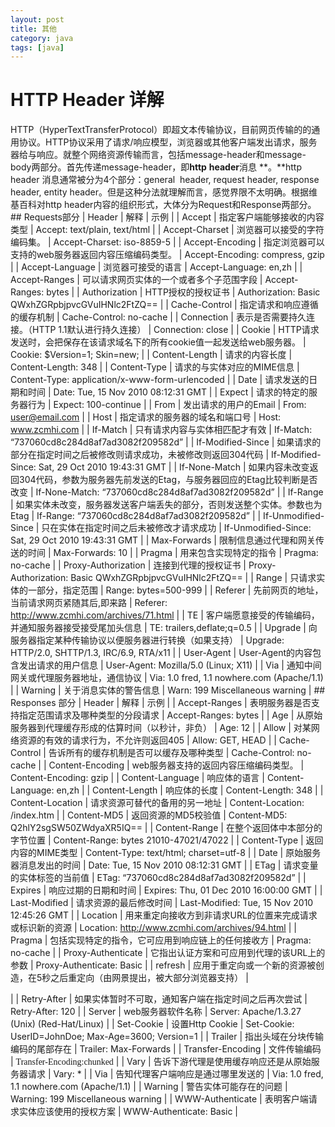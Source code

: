 ```yaml
---
layout: post
title: 其他
category: java
tags: [java]
---
```

# HTTP Header 详解
HTTP（HyperTextTransferProtocol）即超文本传输协议，目前网页传输的的通用协议。HTTP协议采用了请求/响应模型，浏览器或其他客户端发出请求，服务器给与响应。就整个网络资源传输而言，包括message-header和message-body两部分。首先传递message-header，即**http** **header**消息 **。**http header 消息通常被分为4个部分：general  header, request header, response header, entity header。但是这种分法就理解而言，感觉界限不太明确。根据维基百科对http header内容的组织形式，大体分为Request和Response两部分。 ## Requests部分 | Header | 解释 | 示例 | | Accept | 指定客户端能够接收的内容类型 | Accept: text/plain, text/html | | Accept-Charset | 浏览器可以接受的字符编码集。 | Accept-Charset: iso-8859-5 | | Accept-Encoding | 指定浏览器可以支持的web服务器返回内容压缩编码类型。 | Accept-Encoding: compress, gzip | | Accept-Language | 浏览器可接受的语言 | Accept-Language: en,zh | | Accept-Ranges | 可以请求网页实体的一个或者多个子范围字段 | Accept-Ranges: bytes | | Authorization | HTTP授权的授权证书 | Authorization: Basic QWxhZGRpbjpvcGVuIHNlc2FtZQ== | | Cache-Control | 指定请求和响应遵循的缓存机制 | Cache-Control: no-cache | | Connection | 表示是否需要持久连接。（HTTP 1.1默认进行持久连接） | Connection: close | | Cookie | HTTP请求发送时，会把保存在该请求域名下的所有cookie值一起发送给web服务器。 | Cookie: $Version=1; Skin=new; | | Content-Length | 请求的内容长度 | Content-Length: 348 | | Content-Type | 请求的与实体对应的MIME信息 | Content-Type: application/x-www-form-urlencoded | | Date | 请求发送的日期和时间 | Date: Tue, 15 Nov 2010 08:12:31 GMT | | Expect | 请求的特定的服务器行为 | Expect: 100-continue | | From | 发出请求的用户的Email | From: user@email.com | | Host | 指定请求的服务器的域名和端口号 | Host: www.zcmhi.com | | If-Match | 只有请求内容与实体相匹配才有效 | If-Match: “737060cd8c284d8af7ad3082f209582d” | | If-Modified-Since | 如果请求的部分在指定时间之后被修改则请求成功，未被修改则返回304代码 | If-Modified-Since: Sat, 29 Oct 2010 19:43:31 GMT | | If-None-Match | 如果内容未改变返回304代码，参数为服务器先前发送的Etag，与服务器回应的Etag比较判断是否改变 | If-None-Match: “737060cd8c284d8af7ad3082f209582d” | | If-Range | 如果实体未改变，服务器发送客户端丢失的部分，否则发送整个实体。参数也为Etag | If-Range: “737060cd8c284d8af7ad3082f209582d” | | If-Unmodified-Since | 只在实体在指定时间之后未被修改才请求成功 | If-Unmodified-Since: Sat, 29 Oct 2010 19:43:31 GMT | | Max-Forwards | 限制信息通过代理和网关传送的时间 | Max-Forwards: 10 | | Pragma | 用来包含实现特定的指令 | Pragma: no-cache | | Proxy-Authorization | 连接到代理的授权证书 | Proxy-Authorization: Basic QWxhZGRpbjpvcGVuIHNlc2FtZQ== | | Range | 只请求实体的一部分，指定范围 | Range: bytes=500-999 | | Referer | 先前网页的地址，当前请求网页紧随其后,即来路 | Referer: http://www.zcmhi.com/archives/71.html | | TE | 客户端愿意接受的传输编码，并通知服务器接受接受尾加头信息 | TE: trailers,deflate;q=0.5 | | Upgrade | 向服务器指定某种传输协议以便服务器进行转换（如果支持） | Upgrade: HTTP/2.0, SHTTP/1.3, IRC/6.9, RTA/x11 | | User-Agent | User-Agent的内容包含发出请求的用户信息 | User-Agent: Mozilla/5.0 (Linux; X11) | | Via | 通知中间网关或代理服务器地址，通信协议 | Via: 1.0 fred, 1.1 nowhere.com (Apache/1.1) | | Warning | 关于消息实体的警告信息 | Warn: 199 Miscellaneous warning | ## Responses 部分 <span id="more-94"></span>| Header | 解释 | 示例 | | Accept-Ranges | 表明服务器是否支持指定范围请求及哪种类型的分段请求 | Accept-Ranges: bytes | | Age | 从原始服务器到代理缓存形成的估算时间（以秒计，非负） | Age: 12 | | Allow | 对某网络资源的有效的请求行为，不允许则返回405 | Allow: GET, HEAD | | Cache-Control | 告诉所有的缓存机制是否可以缓存及哪种类型 | Cache-Control: no-cache | | Content-Encoding | web服务器支持的返回内容压缩编码类型。 | Content-Encoding: gzip | | Content-Language | 响应体的语言 | Content-Language: en,zh | | Content-Length | 响应体的长度 | Content-Length: 348 | | Content-Location | 请求资源可替代的备用的另一地址 | Content-Location: /index.htm | | Content-MD5 | 返回资源的MD5校验值 | Content-MD5: Q2hlY2sgSW50ZWdyaXR5IQ== | | Content-Range | 在整个返回体中本部分的字节位置 | Content-Range: bytes 21010-47021/47022 | | Content-Type | 返回内容的MIME类型 | Content-Type: text/html; charset=utf-8 | | Date | 原始服务器消息发出的时间 | Date: Tue, 15 Nov 2010 08:12:31 GMT | | ETag | 请求变量的实体标签的当前值 | ETag: “737060cd8c284d8af7ad3082f209582d” | | Expires | 响应过期的日期和时间 | Expires: Thu, 01 Dec 2010 16:00:00 GMT | | Last-Modified | 请求资源的最后修改时间 | Last-Modified: Tue, 15 Nov 2010 12:45:26 GMT | | Location | 用来重定向接收方到非请求URL的位置来完成请求或标识新的资源 | Location: http://www.zcmhi.com/archives/94.html | | Pragma | 包括实现特定的指令，它可应用到响应链上的任何接收方 | Pragma: no-cache | | Proxy-Authenticate | 它指出认证方案和可应用到代理的该URL上的参数 | Proxy-Authenticate: Basic | | refresh | 应用于重定向或一个新的资源被创造，在5秒之后重定向（由网景提出，被大部分浏览器支持） |

| | Retry-After | 如果实体暂时不可取，通知客户端在指定时间之后再次尝试 | Retry-After: 120 | | Server | web服务器软件名称 | Server: Apache/1.3.27 (Unix) (Red-Hat/Linux) | | Set-Cookie | 设置Http Cookie | Set-Cookie: UserID=JohnDoe; Max-Age=3600; Version=1 | | Trailer | 指出头域在分块传输编码的尾部存在 | Trailer: Max-Forwards | | Transfer-Encoding | 文件传输编码 | <span style="font-family: monospace;"><span style="font-family: Georgia,'Times New Roman','Bitstream Charter',Times,serif;">Transfer-Encoding:chunked</span></span> | | Vary | 告诉下游代理是使用缓存响应还是从原始服务器请求 | Vary: * | | Via | 告知代理客户端响应是通过哪里发送的 | Via: 1.0 fred, 1.1 nowhere.com (Apache/1.1) | | Warning | 警告实体可能存在的问题 | Warning: 199 Miscellaneous warning | | WWW-Authenticate | 表明客户端请求实体应该使用的授权方案 | WWW-Authenticate: Basic |
